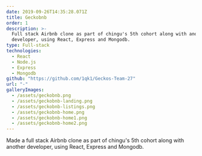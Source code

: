 ```yaml
---
date: 2019-09-26T14:35:28.071Z
title: Geckobnb
order: 1
description: >-
  Full stack Airbnb clone as part of chingu's 5th cohort along with another
  developer, using React, Express and Mongodb.
type: Full-stack
technologies:
  - React
  - Node.js
  - Express
  - Mongodb
github: "https://github.com/1qk1/Geckos-Team-27"
url: "-"
galleryImages:
  - /assets/geckobnb.png
  - /assets/geckobnb-landing.png
  - /assets/geckobnb-listings.png
  - /assets/geckobnb-home.png
  - /assets/geckobnb-home1.png
  - /assets/geckobnb-home2.png
---
```


Made a full stack Airbnb clone as part of chingu's 5th cohort along with another developer, using React, Express and Mongodb.
